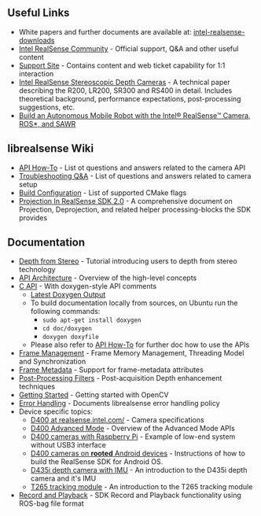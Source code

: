 ## Useful Links
* White papers and further documents are available at: [intel-realsense-downloads](https://realsense.intel.com/intel-realsense-downloads/)
* [Intel RealSense Community](https://communities.intel.com/community/tech/realsense) - Official support, Q&A and other useful content
* [Support Site](http://www.intel.com/content/www/us/en/support/emerging-technologies/intel-realsense-technology.html) - Contains content and web ticket capability for 1:1 interaction
* [Intel RealSense Stereoscopic Depth Cameras](https://arxiv.org/abs/1705.05548) - A technical paper describing the R200, LR200, SR300 and RS400 in detail. Includes theoretical background, performance expectations, post-processing suggestions, etc.  
* [Build an Autonomous Mobile Robot with the Intel® RealSense™ Camera, ROS*, and SAWR](https://software.intel.com/en-us/articles/build-an-autonomous-mobile-robot-with-the-intel-realsense-camera-ros-and-sawr)

## librealsense Wiki
* [API How-To](https://github.com/IntelRealSense/librealsense/wiki/API-How-To) - List ot questions and answers related to the camera API
* [Troubleshooting Q&A](https://github.com/IntelRealSense/librealsense/wiki/Troubleshooting-Q&A) - List of questions and answers related to camera setup
* [Build Configuration](https://github.com/IntelRealSense/librealsense/wiki/Build-Configuration) - List of supported CMake flags
* [Projection In RealSense SDK 2.0](https://github.com/IntelRealSense/librealsense/wiki/Projection-in-RealSense-SDK-2.0) - A comprehensive document on Projection, Deprojection, and related helper processing-blocks the SDK provides

## Documentation

* [Depth from Stereo](depth-from-stereo.md) - Tutorial introducing users to depth from stereo technology 
* [API Architecture](api_arch.md) - Overview of the high-level concepts
* [C API](../include/librealsense2) - With doxygen-style API comments
  * [Latest Doxygen Output](http://intelrealsense.github.io/librealsense/doxygen/annotated.html)
  * To build documentation locally from sources, on Ubuntu run the following commands:
    * `sudo apt-get install doxygen`
    * `cd doc/doxygen`
    * `doxygen doxyfile`
  * Please also refer to [API How-To](https://github.com/IntelRealSense/librealsense/wiki/API-How-To) for further doc how to use the APIs
* [Frame Management](frame_lifetime.md) - Frame Memory Management, Threading Model and Synchronization
* [Frame Metadata](frame_metadata.md) - Support for frame-metadata attributes
* [Post-Processing Filters](post-processing-filters.md) - Post-acquisition Depth enhancement techniques
* [Getting Started](stepbystep/getting_started_with_openCV.md) - Getting started with OpenCV
* [Error Handling](error_handling.md) - Documents librealsense error handling policy
* Device specific topics:
  * [D400 at realsense.intel.com/](https://realsense.intel.com/stereo) - Camera specifications
  * [D400 Advanced Mode](rs400/rs400_advanced_mode.md) - Overview of the Advanced Mode APIs
  * [D400 cameras with Raspberry Pi](./RaspberryPi3.md) - Example of low-end system without USB3 interface
  * [D400 cameras on **rooted** Android devices](./android.md) - Instructions of how to build the RealSense SDK for Android OS.
  * [D435i depth camera with IMU](./d435i.md) - An introduction to the D435i depth camera and it's IMU
  * [T265 tracking module](./t265.md) - An introduction to the T265 tracking module
* [Record and Playback](../src/media/readme.md) - SDK Record and Playback functionality using ROS-bag file format
